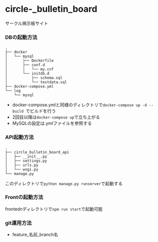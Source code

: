 # circle-_bulletin_board
サークル掲示板サイト
### DBの起動方法
```
.
├── docker
│   └── mysql
│       ├── Dockerfile
│       ├── conf.d
│       │   └── my.cnf
│       └── initdb.d
│           ├── schema.sql
│           └── testdata.sql
├── docker-compose.yml
└── log
    └── mysql
```
  - docker-compose.ymlと同様のディレクトリで```docker-compose up -d --build ```でビルドを行う
  - 2回目以降は```docker-compose up```で立ち上がる
  - MySQLの設定は.ymlファイルを参照する
 
### API起動方法
```
.
├── circle_bulletin_board_api
│   ├── __init__.py
│   ├── settings.py
│   ├── urls.py
│   └── wsgi.py
└── manage.py
```
このディレクトリで```python manage.py runserver```で起動する

### Frontの起動方法
frontednディレクトリで```npm run start```で起動可能

### git運用方法
 - feature_名前_branch名

